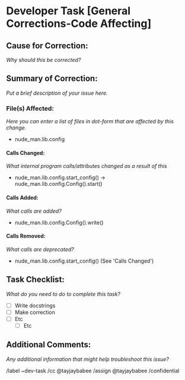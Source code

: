 # Developer Task [General Corrections-Code Affecting]

## Cause for Correction:
*Why should this be corrected?*

## Summary of Correction:
*Put a brief description of your issue here.*

### File(s) Affected:
*Here you can enter a list of files in dot-form that are affected by this change.*

 - nude_man.lib.config   

#### Calls Changed:
*What internal program calls/attributes changed as a result of this*
 - nude_man.lib.config.start_config() -> nude_man.lib.config.Config().start()

#### Calls Added:
*What calls are added?*
 - nude_man.lib.config.Config().write()

#### Calls Removed:
*What calls are deprecated?*
- nude_man.lib.config.start_config() (See 'Calls Changed')


## Task Checklist:
*What do you need to do to complete this task?*
 - [ ] Write docstrings
 - [ ] Make correction
 - [ ] Etc
   - [ ] Etc

## Additional Comments:
*Any additional information that might help troubleshoot this issue?*


/label ~dev-task
/cc @tayjaybabee
/assign @tayjaybabee
/confidential
